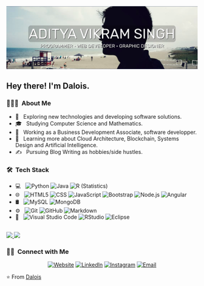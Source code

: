 

<img src="https://raw.githubusercontent.com/AVS1508/AVS1508/master/assets/Aditya%20Vikram%20Singh%20Banner.png">

<h2> Hey there! I'm Dalois.</h2>

<h3> 👨🏻‍💻 &nbsp;About Me </h3>

- 🤔 &nbsp; Exploring new technologies and developing software solutions.
- 🎓 &nbsp; Studying Computer Science and Mathematics.
- 💼 &nbsp; Working as a Business Development Associate, software developper.
- 🌱 &nbsp; Learning more about Cloud Architecture, Blockchain, Systems Design and Artificial Intelligence.
- ✍️ &nbsp; Pursuing Blog Writing as hobbies/side hustles.

<h3> 🛠 &nbsp;Tech Stack</h3>

- 💻 &nbsp;
  ![Python](https://img.shields.io/badge/-Python-333333?style=flat&logo=python)
  ![Java](https://img.shields.io/badge/-Java-333333?style=flat&logo=Java&logoColor=007396)
  ![R (Statistics)](https://img.shields.io/badge/-R-333333?style=flat&logo=R&logoColor=276DC3)
- 🌐 &nbsp;
  ![HTML5](https://img.shields.io/badge/-HTML5-333333?style=flat&logo=HTML5)
  ![CSS](https://img.shields.io/badge/-CSS-333333?style=flat&logo=CSS3&logoColor=1572B6)
  ![JavaScript](https://img.shields.io/badge/-JavaScript-333333?style=flat&logo=javascript)
  ![Bootstrap](https://img.shields.io/badge/-Bootstrap-333333?style=flat&logo=bootstrap&logoColor=563D7C)
  ![Node.js](https://img.shields.io/badge/-Node.js-333333?style=flat&logo=node.js)
  ![Angular](https://img.shields.io/badge/-angular-333333?style=flat&logo=angular)
- 🛢 &nbsp;
  ![MySQL](https://img.shields.io/badge/-MySQL-333333?style=flat&logo=mysql)
  ![MongoDB](https://img.shields.io/badge/-MongoDB-333333?style=flat&logo=mongodb)
- ⚙️ &nbsp;
  ![Git](https://img.shields.io/badge/-Git-333333?style=flat&logo=git)
  ![GitHub](https://img.shields.io/badge/-GitHub-333333?style=flat&logo=github)
  ![Markdown](https://img.shields.io/badge/-Markdown-333333?style=flat&logo=markdown)
- 🔧 &nbsp;
  ![Visual Studio Code](https://img.shields.io/badge/-Visual%20Studio%20Code-333333?style=flat&logo=visual-studio-code&logoColor=007ACC)
  ![RStudio](https://img.shields.io/badge/-RStudio-333333?style=flat&logo=rstudio)
  ![Eclipse](https://img.shields.io/badge/-Eclipse-333333?style=flat&logo=eclipse-ide&logoColor=2C2255)

<br/>

<a href="https://github.com/Dalois-30">
  <img height="180em" src="https://github-readme-stats.vercel.app/api?username=Dalois-30&theme=buefy&show_icons=true" />
  <img height="180em" src="https://github-readme-stats.vercel.app/api/top-langs/?username=Dalois-30&theme=buefy&layout=compact" />
</a>

<br/>

<h3> 🤝🏻 &nbsp;Connect with Me </h3>

<p align="center">
<a href="https://www.daltek.com/"><img alt="Website" src="https://img.shields.io/badge/Website-www.daltek.com-blue?style=flat-square&logo=google-chrome"></a>
<a href="https://www.linkedin.com/in/nguenang-tapi-claude-dalois/"><img alt="LinkedIn" src="https://img.shields.io/badge/LinkedIn-ClaudeNguenang-blue?style=flat-square&logo=linkedin"></a>
<a href="https://www.instagram.com/claudetapi/"><img alt="Instagram" src="https://img.shields.io/badge/Instagram-claudetapi-blue?style=flat-square&logo=instagram"></a>
<a href="mailto:daloisnguenang@yahoo.com"><img alt="Email" src="https://img.shields.io/badge/Email-daloisnguenang@yahoo.com-blue?style=flat-square&logo=gmail"></a>
</p>

⭐️ From [Dalois](https://github.com/Dalois-30)
